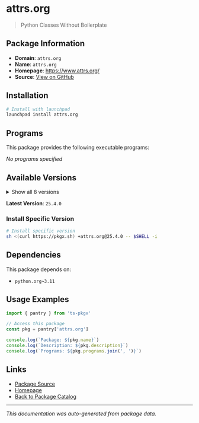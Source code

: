 # attrs.org

> Python Classes Without Boilerplate

## Package Information

- **Domain**: `attrs.org`
- **Name**: `attrs.org`
- **Homepage**: https://www.attrs.org/
- **Source**: [View on GitHub](https://github.com/pkgxdev/pantry/tree/main/projects/attrs.org/package.yml)

## Installation

```bash
# Install with launchpad
launchpad install attrs.org
```

## Programs

This package provides the following executable programs:

*No programs specified*

## Available Versions

<details>
<summary>Show all 8 versions</summary>

- `25.4.0`, `25.3.0`, `25.2.0`, `25.1.0`, `24.3.0`
- `24.2.0`, `24.1.0`, `23.2.0`

</details>

**Latest Version**: `25.4.0`

### Install Specific Version

```bash
# Install specific version
sh <(curl https://pkgx.sh) +attrs.org@25.4.0 -- $SHELL -i
```

## Dependencies

This package depends on:

- `python.org~3.11`

## Usage Examples

```typescript
import { pantry } from 'ts-pkgx'

// Access this package
const pkg = pantry['attrs.org']

console.log(`Package: ${pkg.name}`)
console.log(`Description: ${pkg.description}`)
console.log(`Programs: ${pkg.programs.join(', ')}`)
```

## Links

- [Package Source](https://github.com/pkgxdev/pantry/tree/main/projects/attrs.org/package.yml)
- [Homepage](https://www.attrs.org/)
- [Back to Package Catalog](../../package-catalog.md)

---

*This documentation was auto-generated from package data.*
